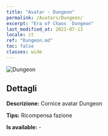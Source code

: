 ```yaml
---
title: "Avatar - Dungeon"
permalink: /Avatars/Dungeon/
excerpt: "Era of Chaos  Dungeon"
last_modified_at: 2021-07-13
locale: it
ref: "Dungeon.md"
toc: false
classes: wide
---
```

 ![Dungeon](/images/a/avatarFrame_45.png)

## Dettagli

 **Descrizione:** Cornice avatar Dungeon 

 **Tips:** Ricompensa fazione 

 **Is available:**  - 

